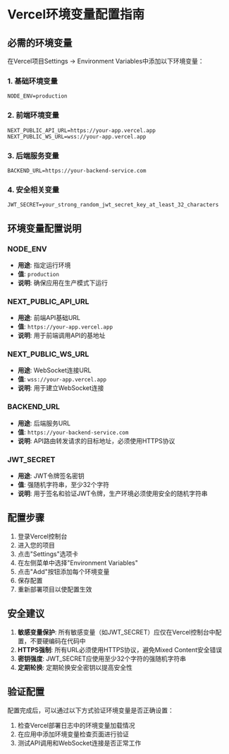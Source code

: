 # Vercel环境变量配置指南

## 必需的环境变量

在Vercel项目Settings → Environment Variables中添加以下环境变量：

### 1. 基础环境变量

```
NODE_ENV=production
```

### 2. 前端环境变量

```
NEXT_PUBLIC_API_URL=https://your-app.vercel.app
NEXT_PUBLIC_WS_URL=wss://your-app.vercel.app
```

### 3. 后端服务变量

```
BACKEND_URL=https://your-backend-service.com
```

### 4. 安全相关变量

```
JWT_SECRET=your_strong_random_jwt_secret_key_at_least_32_characters
```

## 环境变量配置说明

### NODE_ENV
- **用途**: 指定运行环境
- **值**: `production`
- **说明**: 确保应用在生产模式下运行

### NEXT_PUBLIC_API_URL
- **用途**: 前端API基础URL
- **值**: `https://your-app.vercel.app`
- **说明**: 用于前端调用API的基地址

### NEXT_PUBLIC_WS_URL
- **用途**: WebSocket连接URL
- **值**: `wss://your-app.vercel.app`
- **说明**: 用于建立WebSocket连接

### BACKEND_URL
- **用途**: 后端服务URL
- **值**: `https://your-backend-service.com`
- **说明**: API路由转发请求的目标地址，必须使用HTTPS协议

### JWT_SECRET
- **用途**: JWT令牌签名密钥
- **值**: 强随机字符串，至少32个字符
- **说明**: 用于签名和验证JWT令牌，生产环境必须使用安全的随机字符串

## 配置步骤

1. 登录Vercel控制台
2. 进入您的项目
3. 点击"Settings"选项卡
4. 在左侧菜单中选择"Environment Variables"
5. 点击"Add"按钮添加每个环境变量
6. 保存配置
7. 重新部署项目以使配置生效

## 安全建议

1. **敏感变量保护**: 所有敏感变量（如JWT_SECRET）应仅在Vercel控制台中配置，不要硬编码在代码中
2. **HTTPS强制**: 所有URL必须使用HTTPS协议，避免Mixed Content安全错误
3. **密钥强度**: JWT_SECRET应使用至少32个字符的强随机字符串
4. **定期轮换**: 定期轮换安全密钥以提高安全性

## 验证配置

配置完成后，可以通过以下方式验证环境变量是否正确设置：

1. 检查Vercel部署日志中的环境变量加载情况
2. 在应用中添加环境变量检查页面进行验证
3. 测试API调用和WebSocket连接是否正常工作